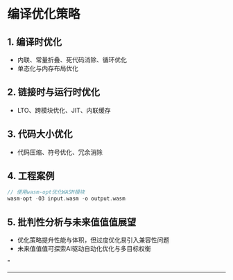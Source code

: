 ﻿# 编译优化策略

## 1. 编译时优化

- 内联、常量折叠、死代码消除、循环优化
- 单态化与内存布局优化

## 2. 链接时与运行时优化

- LTO、跨模块优化、JIT、内联缓存

## 3. 代码大小优化

- 代码压缩、符号优化、冗余消除

## 4. 工程案例

```rust
// 使用wasm-opt优化WASM模块
wasm-opt -O3 input.wasm -o output.wasm
```

## 5. 批判性分析与未来值值值展望

- 优化策略提升性能与体积，但过度优化易引入兼容性问题
- 未来值值值可探索AI驱动自动化优化与多目标权衡

"

---

